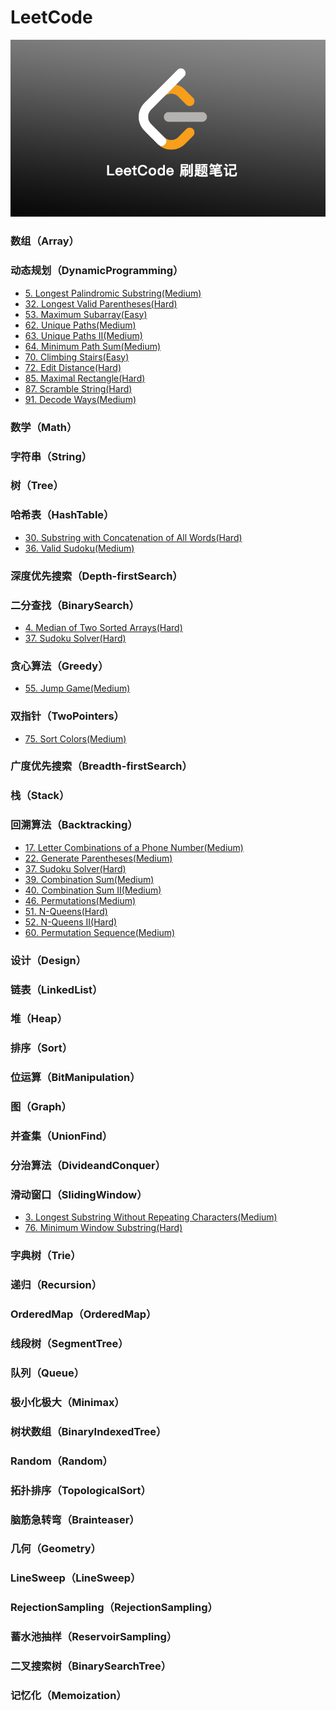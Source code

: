# LeetCode

![leetcode.jpeg](./static-file/leetcode.png)
### 数组（Array）
### 动态规划（DynamicProgramming）
- [5. Longest Palindromic Substring(Medium)](./problems/dynamic-programming/5.%20Longest%20Palindromic%20Substring(Medium).md)
- [32. Longest Valid Parentheses(Hard)](./problems/dynamic-programming/32.%20Longest%20Valid%20Parentheses(Hard).md)
- [53. Maximum Subarray(Easy)](./problems/dynamic-programming/53.%20Maximum%20Subarray(Easy).md)
- [62. Unique Paths(Medium)](./problems/dynamic-programming/62.%20Unique%20Paths(Medium).md)
- [63. Unique Paths II(Medium)](./problems/dynamic-programming/63.%20Unique%20Paths%20II(Medium).md)
- [64. Minimum Path Sum(Medium)](./problems/dynamic-programming/64.%20Minimum%20Path%20Sum(Medium).md)
- [70. Climbing Stairs(Easy)](./problems/dynamic-programming/70.%20Climbing%20Stairs(Easy).md)
- [72. Edit Distance(Hard)](./problems/dynamic-programming/72.%20Edit%20Distance(Hard).md)
- [85. Maximal Rectangle(Hard)](./problems/dynamic-programming/85.%20Maximal%20Rectangle(Hard).md)
- [87. Scramble String(Hard)](./problems/dynamic-programming/87.%20Scramble%20String(Hard).md)
- [91. Decode Ways(Medium)](./problems/dynamic-programming/91.%20Decode%20Ways(Medium).md)
### 数学（Math）
### 字符串（String）
### 树（Tree）
### 哈希表（HashTable）
- [30. Substring with Concatenation of All Words(Hard)](./problems/hash-table/30.%20Substring%20with%20Concatenation%20of%20All%20Words(Hard).md)
- [36. Valid Sudoku(Medium)](./problems/hash-table/36.%20Valid%20Sudoku(Medium).md)
### 深度优先搜索（Depth-firstSearch）
### 二分查找（BinarySearch）
- [4. Median of Two Sorted Arrays(Hard)](./problems/binary-search/4.%20Median%20of%20Two%20Sorted%20Arrays(Hard).md)
- [37. Sudoku Solver(Hard)](./problems/binary-search/37.%20Sudoku%20Solver(Hard).md)
### 贪心算法（Greedy）
- [55. Jump Game(Medium)](./problems/greedy/55.%20Jump%20Game(Medium).md)
### 双指针（TwoPointers）
- [75. Sort Colors(Medium)](./problems/two-pointers/75.%20Sort%20Colors(Medium).md)
### 广度优先搜索（Breadth-firstSearch）
### 栈（Stack）
### 回溯算法（Backtracking）
- [17. Letter Combinations of a Phone Number(Medium)](./problems/backtracking/17.%20Letter%20Combinations%20of%20a%20Phone%20Number(Medium).md)
- [22. Generate Parentheses(Medium)](./problems/backtracking/22.%20Generate%20Parentheses(Medium).md)
- [37. Sudoku Solver(Hard)](./problems/backtracking/37.%20Sudoku%20Solver(Hard).md)
- [39. Combination Sum(Medium)](./problems/backtracking/39.%20Combination%20Sum(Medium).md)
- [40. Combination Sum II(Medium)](./problems/backtracking/40.%20Combination%20Sum%20II(Medium).md)
- [46. Permutations(Medium)](./problems/backtracking/46.%20Permutations(Medium).md)
- [51. N-Queens(Hard)](./problems/backtracking/51.%20N-Queens(Hard).md)
- [52. N-Queens II(Hard)](./problems/backtracking/52.%20N-Queens%20II(Hard).md)
- [60. Permutation Sequence(Medium)](./problems/backtracking/60.%20Permutation%20Sequence(Medium).md)
### 设计（Design）
### 链表（LinkedList）
### 堆（Heap）
### 排序（Sort）
### 位运算（BitManipulation）
### 图（Graph）
### 并查集（UnionFind）
### 分治算法（DivideandConquer）
### 滑动窗口（SlidingWindow）
- [3. Longest Substring Without Repeating Characters(Medium)](./problems/sliding-window/3.%20Longest%20Substring%20Without%20Repeating%20Characters(Medium).md)
- [76. Minimum Window Substring(Hard)](./problems/sliding-window/76.%20Minimum%20Window%20Substring(Hard).md)
### 字典树（Trie）
### 递归（Recursion）
### OrderedMap（OrderedMap）
### 线段树（SegmentTree）
### 队列（Queue）
### 极小化极大（Minimax）
### 树状数组（BinaryIndexedTree）
### Random（Random）
### 拓扑排序（TopologicalSort）
### 脑筋急转弯（Brainteaser）
### 几何（Geometry）
### LineSweep（LineSweep）
### RejectionSampling（RejectionSampling）
### 蓄水池抽样（ReservoirSampling）
### 二叉搜索树（BinarySearchTree）
### 记忆化（Memoization）
### 
